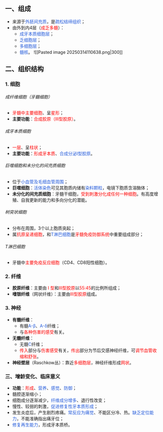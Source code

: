 ## 一、组成
* 来源于<font color="#245bdb">外胚间充质</font>，是<font color="#245bdb">疏松结缔组织</font>；
* 由外到内4层（<font color="#ff0000">成乏多髓</font>）：
	* <font color="#245bdb">成牙本质细胞层</font>；
	* <font color="#245bdb">乏细胞层</font>；
	* <font color="#245bdb">多细胞层</font>；
	* <font color="#245bdb">髓核</font>。
![[Pasted image 20250314110638.png|300]]
## 二、组织结构
### 1. 细胞
###### 成纤维细胞（牙髓细胞）
* <font color="#ff0000">牙髓中主要细胞</font>、呈<font color="#ff0000">星形</font>；
* **主要功能**：<font color="#ff0000">合成胶原（Ⅲ型胶原）</font>。
###### 成牙本质细胞
* <font color="#ff0000">一层</font>、呈<font color="#ff0000">柱状</font>；
* **主要功能**：<font color="#ff0000">形成牙本质</font>、<font color="#245bdb">合成分泌I型胶原</font>。
###### 巨噬细胞和未分化的间充质细胞
 * 位于<font color="#245bdb">小血管及毛细血管周围</font>；
 * **巨噬细胞**：<font color="#245bdb">活体染色</font>可见其胞质内储有<font color="#245bdb">染料颗粒</font>，电镜下胞质含溶酶体；
 * **未分化的间充质细胞**：牙髓干细胞，<font color="#ff0000">受到刺激分化成任何一种细胞</font>。有高度增殖、自我更新的能力和多向分化的潜能。
###### 树突状细胞
 * 分布在周围，3个以上胞质突起；
 * 属<font color="#ff0000">抗原呈递细胞</font>，和<font color="#245bdb">T淋巴细胞</font>是<font color="#ff0000">牙髓免疫防御系统</font>中重要组成部分；
###### T淋巴细胞
 * 牙髓中<font color="#ff0000">主要免疫反应细胞</font>（CD4、CD8阳性细胞）。
### 2. 纤维
* **胶原纤维**：主要由<font color="#ff0000"> I 型</font>和<font color="#ff0000">III型胶原</font>以<font color="#ff0000">55:45</font>的比例所组成；
* **嗜银纤维**（网状纤维）：主要由<font color="#ff0000">Ⅲ型胶原</font>组成。
### 3. 神经
* **有髓纤维**：
	* 有髓<font color="#245bdb">A-β</font>、<font color="#245bdb">A-δ</font>纤维；
	* 与<font color="#ff0000">各种伤害的感受</font>有关。
* **无髓纤维**：
	* 无髓<font color="#245bdb">C</font>纤维；
	* <font color="#ff0000">传入</font>部分与<font color="#ff0000">伤害感受</font>有关，<font color="#ff0000">传出</font>部分为节后交感神经纤维，可<font color="#ff0000">调节血管收缩和舒张</font>。
* **神经壁层**（Raschkow丛）：靠近<font color="#ff0000">多细胞层</font>，神经纤维形成<font color="#ff0000">网状</font>。

### 三、增龄变化、临床意义
* **功能**：<font color="#ff0000">形成</font>、<font color="#245bdb">营养</font>、<font color="#245bdb">感觉</font>、<font color="#245bdb">防御</font>；
* 髓腔逐渐缩小；
* 细胞成分逐渐减少，<font color="#245bdb">纤维成分增多</font>、退行性改变；
* 慢性、较弱的刺激，<font color="#245bdb">促进修复性牙本质形成</font>；
* 发生炎症后，产生剧烈疼痛。<font color="#245bdb">常反应为痛觉</font>、不能区分冷、热。<font color="#245bdb">缺乏定位能力</font>，不能准确指出痛牙位；
* <font color="#245bdb">修复再生能力</font>，形成牙本质桥。